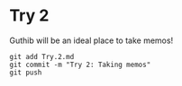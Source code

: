 # Try 2

Guthib will be an ideal place to take memos!


```
git add Try.2.md
git commit -m "Try 2: Taking memos"
git push
```
